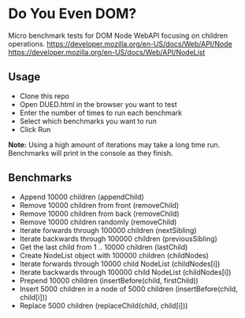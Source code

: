 # Do You Even DOM?
Micro benchmark tests for DOM Node WebAPI focusing on children operations.
https://developer.mozilla.org/en-US/docs/Web/API/Node
https://developer.mozilla.org/en-US/docs/Web/API/NodeList
## Usage
- Clone this repo
- Open DUED.html in the browser you want to test
- Enter the number of times to run each benchmark
- Select which benchmarks you want to run
- Click Run

**Note:** Using a high amount of iterations may take a long time run. Benchmarks will print in the console as they finish.
## Benchmarks
- Append 10000 children (appendChild)
- Remove 10000 children from front (removeChild)
- Remove 10000 children from back (removeChild)
- Remove 10000 children randomly (removeChild)
- Iterate forwards through 100000 children (nextSibling)
- Iterate backwards through 100000 children (previousSibling)
- Get the last child from 1 .. 10000 children (lastChild)
- Create NodeList object with 100000 children (childNodes)
- Iterate forwards through 10000 child NodeList (childNodes[i])
- Iterate backwards through 100000 child NodeList (childNodes[i])
- Prepend 10000 children (insertBefore(child, firstChild))
- Insert 5000 children in a node of 5000 children (insertBefore(child, child[i]))
- Replace 5000 children (replaceChild(child, child[i]))